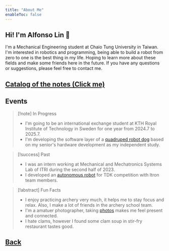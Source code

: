 ```yaml
---
title: "About Me"
enableToc: false
---
```


## Hi! I'm Alfonso Lin 🦴

I'm a Mechanical Engineering student at Chaio Tung University in Taiwan. I'm interested in robotics and programming, being able to build a robot from zero to one is the best thing in my life. Hoping to learn more about these fields and make some friends here in the future. If you have any questions or suggestions, please feel free to contact me.

## [Catalog of the notes (Click me)](catalog.md)

## Events

> [!note] In Progress
>
> - I'm going to be an international exchange student at KTH Royal Institute of Technology in Sweden for one year from 2024.7 to 2025.7.
> - I'm developing the software layer of a [quadruped robot dog](https://zebra314.github.io/project/robot_dog) based on my senior's hardware development as my independent study.

> [!success] Past
>
> - I was an intern  working at Mechanical and Mechatronics Systems Lab of ITRI during the second half of 2023.
> - I developed an [autonomous  robot](https://github.com/zebra314/pollo_asado) for TDK competition with Itron team members.

> [!abstract] Fun Facts
>
> - I enjoy practicing archery very much, it helps me to stay focus and relax. Also, I make a lot of friends in the archery school team.
> - I'm a amatuer photographer, taking [photos](https://zebra314.github.io/photo/) makes me feel present and connected.
> - I hate clams, however I found some clam soup in stir-fry restaurant tastes good.

## [Back](https://zebra314.github.io)